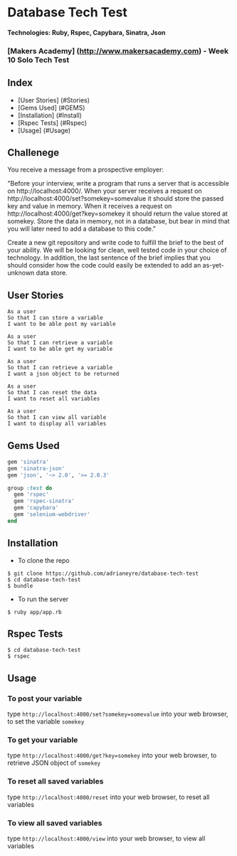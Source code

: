 # Database Tech Test
#### Technologies: Ruby, Rspec, Capybara, Sinatra, Json
### [Makers Academy] (http://www.makersacademy.com) - Week 10 Solo Tech Test

## Index
* [User Stories] (#Stories)
* [Gems Used] (#GEMS)
* [Installation] (#Install)
* [Rspec Tests] (#Rspec)
* [Usage] (#Usage)

## Challenege
You receive a message from a prospective employer:

"Before your interview, write a program that runs a server that is accessible on http://localhost:4000/. When your server receives a request on http://localhost:4000/set?somekey=somevalue it should store the passed key and value in memory. When it receives a request on http://localhost:4000/get?key=somekey it should return the value stored at somekey. Store the data in memory, not in a database, but bear in mind that you will later need to add a database to this code."

Create a new git repository and write code to fulfill the brief to the best of your ability. We will be looking for clean, well tested code in your choice of technology. In addition, the last sentence of the brief implies that you should consider how the code could easily be extended to add an as-yet-unknown data store.

## <a name="Stories">User Stories</a>
```
As a user
So that I can store a variable
I want to be able post my variable

As a user
So that I can retrieve a variable
I want to be able get my variable

As a user
So that I can retrieve a variable
I want a json object to be returned

As a user
So that I can reset the data
I want to reset all variables

As a user
So that I can view all variable
I want to display all variables
```

## <a name="GEMS">Gems Used</a>
```ruby
gem 'sinatra'
gem 'sinatra-json'
gem 'json', '~> 2.0', '>= 2.0.3'

group :test do
  gem 'rspec'
  gem 'rspec-sinatra'
  gem 'capybara'
  gem 'selenium-webdriver'
end
```


## <a name="Install">Installation</a>
* To clone the repo
```shell
$ git clone https://github.com/adrianeyre/database-tech-test
$ cd database-tech-test
$ bundle
```
* To run the server
```shell
$ ruby app/app.rb
```

## <a name="Rspec">Rspec Tests</a>
```shell
$ cd database-tech-test
$ rspec
```

## <a name="Usage">Usage</a>
### To post your variable
type `http://localhost:4000/set?somekey=somevalue` into your web browser, to set the variable `somekey`

### To get your variable
type `http://localhost:4000/get?key=somekey` into your web browser, to retrieve JSON object of `somekey`

### To reset all saved variables
type `http://localhost:4000/reset` into your web browser, to reset all variables

### To view all saved variables
type `http://localhost:4000/view` into your web browser, to view all variables

